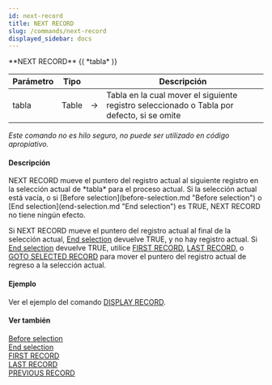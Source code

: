 ```yaml
---
id: next-record
title: NEXT RECORD
slug: /commands/next-record
displayed_sidebar: docs
---
```


<!--REF #_command_.NEXT RECORD.Syntax-->**NEXT RECORD** {( *tabla* )}<!-- END REF-->
<!--REF #_command_.NEXT RECORD.Params-->
| Parámetro | Tipo |  | Descripción |
| --- | --- | --- | --- |
| tabla | Table | &#8594;  | Tabla en la cual mover el siguiente registro  seleccionado o Tabla por defecto, si se omite |

<!-- END REF-->

*Este comando no es hilo seguro, no puede ser utilizado en código apropiativo.*


#### Descripción 

<!--REF #_command_.NEXT RECORD.Summary-->NEXT RECORD mueve el puntero del registro actual al siguiente registro en la selección actual de *tabla* para el proceso actual.<!-- END REF--> Si la selección actual está vacía, o si [Before selection](before-selection.md "Before selection") o [End selection](end-selection.md "End selection") es TRUE, NEXT RECORD no tiene ningún efecto. 

Si NEXT RECORD mueve el puntero del registro actual al final de la selección actual, [End selection](end-selection.md "End selection") devuelve TRUE, y no hay registro actual. Si [End selection](end-selection.md "End selection") devuelve TRUE, utilice [FIRST RECORD](first-record.md "FIRST RECORD"), [LAST RECORD](last-record.md "LAST RECORD"), o [GOTO SELECTED RECORD](goto-selected-record.md "GOTO SELECTED RECORD") para mover el puntero del registro actual de regreso a la selección actual. 

#### Ejemplo 

Ver el ejemplo del comando [DISPLAY RECORD](display-record.md "DISPLAY RECORD").

#### Ver también 

[Before selection](before-selection.md)  
[End selection](end-selection.md)  
[FIRST RECORD](first-record.md)  
[LAST RECORD](last-record.md)  
[PREVIOUS RECORD](previous-record.md)  